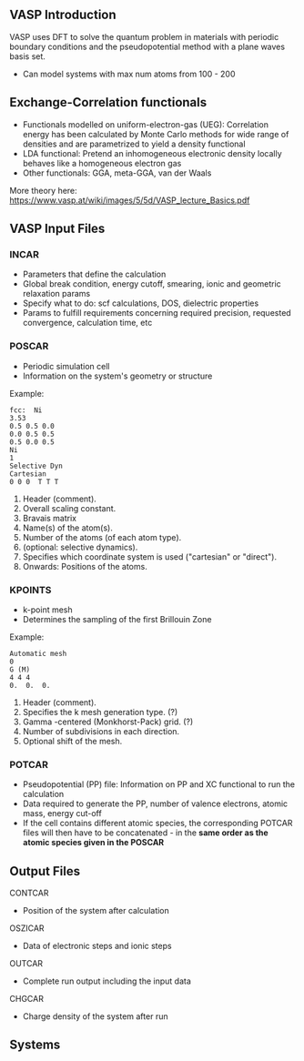 ## VASP Introduction
VASP uses DFT to solve the quantum problem in materials with periodic boundary conditions and the pseudopotential method with a plane waves basis set. 
- Can model systems with max num atoms from 100 - 200 

## Exchange-Correlation functionals
- Functionals modelled on uniform-electron-gas (UEG): Correlation energy has been calculated by Monte Carlo methods for wide range of densities and are parametrized to yield a density functional 
- LDA functional: Pretend an inhomogeneous electronic density locally behaves like a homogeneous electron gas 
- Other functionals: GGA, meta-GGA, van der Waals

More theory here: https://www.vasp.at/wiki/images/5/5d/VASP_lecture_Basics.pdf


## VASP Input Files 

### INCAR
- Parameters that define the calculation 
- Global break condition, energy cutoff, smearing, ionic and geometric relaxation params 
- Specify what to do: scf calculations, DOS, dielectric properties
- Params to fulfill requirements concerning required precision, requested convergence, calculation time, etc 

### POSCAR
- Periodic simulation cell 
- Information on the system's geometry or structure 

Example:
```
fcc:  Ni
3.53
0.5 0.5 0.0
0.0 0.5 0.5
0.5 0.0 0.5
Ni
1
Selective Dyn
Cartesian
0 0 0  T T T
```
1. Header (comment).
2. Overall scaling constant.
3. Bravais matrix 
4. Name(s) of the atom(s).
5. Number of the atoms (of each atom type).
6. (optional: selective dynamics).
7. Specifies which coordinate system is used ("cartesian" or "direct").
8. Onwards: Positions of the atoms.

### KPOINTS
- k-point mesh 
- Determines the sampling of the first Brillouin Zone 

Example:
```
Automatic mesh
0
G (M)
4 4 4
0.  0.  0.

```
1. Header (comment).
2. Specifies the k mesh generation type. (?)
3. Gamma -centered (Monkhorst-Pack) grid. (?)
4. Number of subdivisions in each direction.
5. Optional shift of the mesh.


### POTCAR
- Pseudopotential (PP) file: Information on PP and XC functional to run the calculation 
- Data required to generate the PP, number of valence electrons, atomic mass, energy cut-off 
- If the cell contains different atomic species, the corresponding POTCAR files will then have to be concatenated - in the **same order as the atomic species given in the POSCAR**



## Output Files 
CONTCAR 
- Position of the system after calculation  

OSZICAR
- Data of electronic steps and ionic steps 

OUTCAR
- Complete run output including the input data

CHGCAR
- Charge density of the system after run 


## Systems 
